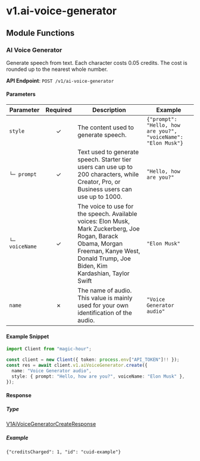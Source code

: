 # v1.ai-voice-generator

## Module Functions

### AI Voice Generator <a name="create"></a>

Generate speech from text. Each character costs 0.05 credits. The cost is rounded up to the nearest whole number.

**API Endpoint**: `POST /v1/ai-voice-generator`

#### Parameters

| Parameter | Required | Description | Example |
|-----------|:--------:|-------------|--------|
| `style` | ✓ | The content used to generate speech. | `{"prompt": "Hello, how are you?", "voiceName": "Elon Musk"}` |
| `└─ prompt` | ✓ | Text used to generate speech. Starter tier users can use up to 200 characters, while Creator, Pro, or Business users can use up to 1000. | `"Hello, how are you?"` |
| `└─ voiceName` | ✓ | The voice to use for the speech. Available voices: Elon Musk, Mark Zuckerberg, Joe Rogan, Barack Obama, Morgan Freeman, Kanye West, Donald Trump, Joe Biden, Kim Kardashian, Taylor Swift | `"Elon Musk"` |
| `name` | ✗ | The name of audio. This value is mainly used for your own identification of the audio. | `"Voice Generator audio"` |

#### Example Snippet

```typescript
import Client from "magic-hour";

const client = new Client({ token: process.env["API_TOKEN"]!! });
const res = await client.v1.aiVoiceGenerator.create({
  name: "Voice Generator audio",
  style: { prompt: "Hello, how are you?", voiceName: "Elon Musk" },
});

```

#### Response

##### Type
[V1AiVoiceGeneratorCreateResponse](/src/types/v1-ai-voice-generator-create-response.ts)

##### Example
`{"creditsCharged": 1, "id": "cuid-example"}`


